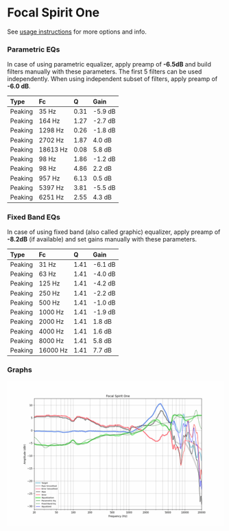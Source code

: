 # Focal Spirit One
See [usage instructions](https://github.com/jaakkopasanen/AutoEq#usage) for more options and info.

### Parametric EQs
In case of using parametric equalizer, apply preamp of **-6.5dB** and build filters manually
with these parameters. The first 5 filters can be used independently.
When using independent subset of filters, apply preamp of **-6.0 dB**.

| Type    | Fc       |    Q | Gain    |
|:--------|:---------|:-----|:--------|
| Peaking | 35 Hz    | 0.31 | -5.9 dB |
| Peaking | 164 Hz   | 1.27 | -2.7 dB |
| Peaking | 1298 Hz  | 0.26 | -1.8 dB |
| Peaking | 2702 Hz  | 1.87 | 4.0 dB  |
| Peaking | 18613 Hz | 0.08 | 5.8 dB  |
| Peaking | 98 Hz    | 1.86 | -1.2 dB |
| Peaking | 98 Hz    | 4.86 | 2.2 dB  |
| Peaking | 957 Hz   | 6.13 | 0.5 dB  |
| Peaking | 5397 Hz  | 3.81 | -5.5 dB |
| Peaking | 6251 Hz  | 2.55 | 4.3 dB  |

### Fixed Band EQs
In case of using fixed band (also called graphic) equalizer, apply preamp of **-8.2dB**
(if available) and set gains manually with these parameters.

| Type    | Fc       |    Q | Gain    |
|:--------|:---------|:-----|:--------|
| Peaking | 31 Hz    | 1.41 | -6.1 dB |
| Peaking | 63 Hz    | 1.41 | -4.0 dB |
| Peaking | 125 Hz   | 1.41 | -4.2 dB |
| Peaking | 250 Hz   | 1.41 | -2.2 dB |
| Peaking | 500 Hz   | 1.41 | -1.0 dB |
| Peaking | 1000 Hz  | 1.41 | -1.9 dB |
| Peaking | 2000 Hz  | 1.41 | 1.8 dB  |
| Peaking | 4000 Hz  | 1.41 | 1.6 dB  |
| Peaking | 8000 Hz  | 1.41 | 5.8 dB  |
| Peaking | 16000 Hz | 1.41 | 7.7 dB  |

### Graphs
![](./Focal%20Spirit%20One.png)